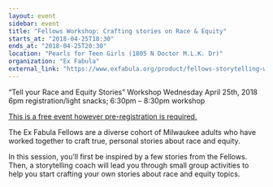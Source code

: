 ```yaml
---
layout: event
sidebar: event
title: "Fellows Workshop: Crafting stories on Race & Equity"
starts_at: "2018-04-25T18:30"
ends_at: "2018-04-25T20:30"
location: "Pearls for Teen Girls (1805 N Doctor M.L.K. Dr)"
organization: "Ex Fabula"
external_link: "https://www.exfabula.org/product/fellows-storytelling-workshop/"
---
```


“Tell your Race and Equity Stories” Workshop
Wednesday April 25th, 2018
6pm registration/light snacks; 6:30pm – 8:30pm workshop

[This is a free event however pre-registration is required. ](https://www.exfabula.org/product/fellows-storytelling-workshop/)

The Ex Fabula Fellows are a diverse cohort of Milwaukee adults who have worked together to craft true, personal stories about race and equity.

In this session, you’ll first be inspired by a few stories from the Fellows. Then, a storytelling coach will lead you through small group activities to help you start crafting your own stories about race and equity topics.
